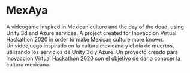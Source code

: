 # MexAya
A videogame inspired in Mexican culture and the day of the dead, using Unity 3d and Azure services. A project created for Inovaccion Virtual Hackathon 2020 in order to make Mexican culture more known.  
Un videojuego inspirado en la cultura mexicana y el día de muertos, utilizando los servicios de Unity 3d y Azure. Un proyecto creado para Inovaccion Virtual Hackathon 2020 con el objetivo de dar a conocer la cultura mexicana.
